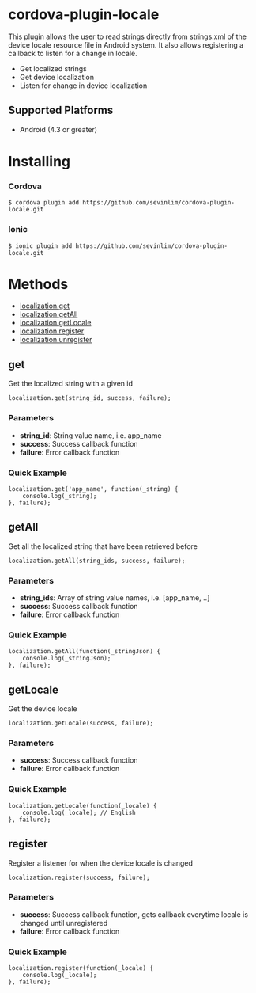 # cordova-plugin-locale

This plugin allows the user to read strings directly from strings.xml of the device locale resource file in Android system. 
It also allows registering a callback to listen for a change in locale.

 * Get localized strings
 * Get device localization
 * Listen for change in device localization

## Supported Platforms

* Android (4.3 or greater)

# Installing

### Cordova

    $ cordova plugin add https://github.com/sevinlim/cordova-plugin-locale.git

### Ionic

    $ ionic plugin add https://github.com/sevinlim/cordova-plugin-locale.git

# Methods

- [localization.get](#get)
- [localization.getAll](#getAll)
- [localization.getLocale](#getLocale)
- [localization.register](#register)
- [localization.unregister](#unregister)

## get

Get the localized string with a given id

    localization.get(string_id, success, failure);

### Parameters

- __string_id__: String value name, i.e. app_name
- __success__: Success callback function
- __failure__: Error callback function

### Quick Example

    localization.get('app_name', function(_string) {
        console.log(_string);
    }, failure);

## getAll

Get all the localized string that have been retrieved before

    localization.getAll(string_ids, success, failure);

### Parameters

- __string_ids__: Array of string value names, i.e. [app_name, ..]
- __success__: Success callback function
- __failure__: Error callback function

### Quick Example

    localization.getAll(function(_stringJson) {
        console.log(_stringJson);
    }, failure);

## getLocale

Get the device locale

    localization.getLocale(success, failure);

### Parameters

- __success__: Success callback function
- __failure__: Error callback function

### Quick Example

    localization.getLocale(function(_locale) {
        console.log(_locale); // English
    }, failure);


## register

Register a listener for when the device locale is changed

    localization.register(success, failure);

### Parameters

- __success__: Success callback function, gets callback everytime locale is changed until unregistered
- __failure__: Error callback function

### Quick Example

    localization.register(function(_locale) {
        console.log(_locale);
    }, failure);